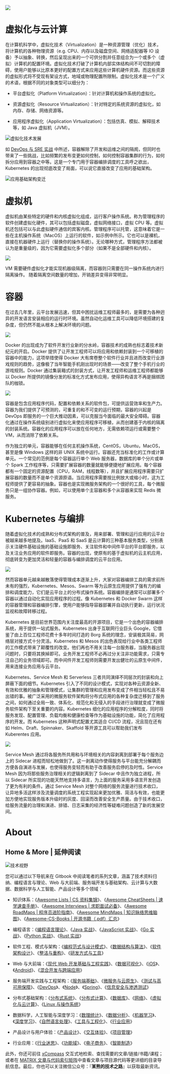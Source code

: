 ![](https://i.postimg.cc/8kvMhcZL/image.png)

# 虚拟化与云计算

在计算机科学中，虚拟化技术（Virtualization）是一种资源管理（优化）技术，将计算机的各种物理资源（e.g. CPU、内存以及磁盘空间、网络适配器等 IO 设备）予以抽象、转换，然后呈现出来的一个可供分割并任意组合为一个或多个（虚拟）计算机的配置环境。虚拟化技术打破了计算机内部实体结构间不可切割的障碍，使用户能够以比原本更好的配置方式来应用这些计算机硬件资源。而这些资源的虚拟形式将不受现有架设方式，地域或物理配置所限制。虚拟化技术是一个广义的术语，根据不同的对象类型可以细分为：

- 平台虚拟化（Platform Virtualization）：针对计算机和操作系统的虚拟化。

- 资源虚拟化（Resource Virtualization）：针对特定的系统资源的虚拟化，如内存、存储、网络资源等。

- 应用程序虚拟化（Application Virtualization）：包括仿真、模拟、解释技术等，如 Java 虚拟机（JVM）。

![虚拟化技术发展](https://s2.ax1x.com/2019/08/31/mx0hXn.jpg)

如 [DevOps 与 SRE 实战](https://ngte-be.gitbook.io/i/devops) 中所述，容器解除了开发和运维之间的隔阂，但同时也带来了一些挑战，比如频繁的发布变更如何控制，如何控制容器集群的行为，如何拆分应用到容器之中等。这是一个专门用于容器编排调度的工具呼之欲出，Kubernetes 的出现彻底改变了局面，可以说它直接改变了应用的基础架构。

![应用基础架构变迁](https://i.postimg.cc/fL83bjCV/image.png)

# 虚拟机

虚拟机由某些特定的硬件和内核虚拟化组成，运行客户操作系统。称为管理程序的软件创建虚拟化硬件，其可以包括虚拟磁盘，虚拟网络接口，虚拟 CPU 等。虚拟机还包括可以与此虚拟硬件通信的宾客内核。管理程序可以托管，这意味着它是一些在主机操作系统（MacOS）上运行的软件，如示例中所示。它也可以是裸机，直接在机器硬件上运行（替换你的操作系统）。无论哪种方式，管理程序方法都被认为是重量级的，因为它需要虚拟化多个部分（如果不是全部硬件和内核）。

![](https://i.postimg.cc/gcxWt8FX/image.png)

VM 需要硬件虚拟化才能实现机器级隔离，而容器则只需要在同一操作系统内进行隔离操作。 随着隔离空间数量的增加，开销差异变得非常明显。

# 容器

在过去几年里，云平台发展迅速，但其中困扰运维工程师最多的，是需要为各种迥异的开发语言安装相应的运行时环境。虽然自动化运维工具可以降低环境搭建的复杂度，但仍然不能从根本上解决环境的问题。

![](https://i.postimg.cc/W41KFcsF/image.png)

Docker 的出现成为了软件开发行业新的分水岭，容器技术的成熟也标志着技术新纪元的开启。Docker 提供了让开发工程师可以将应用和依赖封装到一个可移植的容器中的能力，这项举措使得 Docker 大有席卷整个软件行业并且进而改变行业游戏规则的趋势，这像极了当年智能手机刚出现时的场景——改变了整个手机行业的游戏规则。Docker 通过集装箱式的封装方式，让开发工程师和运维工程师都能够以 Docker 所提供的镜像分发的标准化方式发布应用，使得异构语言不再是捆绑团队的枷锁。

![](https://i.postimg.cc/V6R8yWsn/image.png)

容器是包含应用程序代码，配置和依赖关系的软件包，可提供运营效率和生产力。容器为我们提供了可预测的，可重复的和不可变的运行预期，容器的兴起是 DevOps 即服务的一个巨大推动因素，可以克服当今面临的最大安全障碍。容器化通过在操作系统级别进行虚拟化来使应用程序可移植，从而创建基于内核的隔离的封装系统。容器化的应用程序可以放在任何地方，无需依赖项运行或需要整个 VM，从而消除了依赖关系。

作为独立的单元，容器能够在任何主机操作系统，CentOS，Ubuntu，MacOS，甚至是像 Windows 这样的非 UNIX 系统中运行。容器还充当标准化的工作或计算单元。一个常见的范例是每个容器运行单个 Web 服务器，数据库的单个分片或单个 Spark 工作程序等，只需要扩展容器的数量就能够便捷地扩展应用。每个容器都有一个固定的资源配置（CPU，RAM，线程数等），并且扩展应用程序需要只扩展容器的数量而不是单个资源原语。当应用程序需要按比例放大或缩小时，这为工程师提供了更容易的抽象。容器也是实现微服务架构的一个很好的工具，每个微服务只是一组协作容器。例如，可以使用单个主容器和多个从容器来实现 Redis 微服务。

# Kubernetes 与编排

随着虚拟化技术的成熟和分布式架构的普及，用来部署、管理和运行应用的云平台被越来越多地提及。IaaS、PaaS 和 SaaS 是云计算的三种基本服务类型，分别表示关注硬件基础设施的基础设施即服务、关注软件和中间件平台的平台即服务，以及关注业务应用的软件即服务。容器的出现，使原有的基于虚拟机的云主机应用，彻底转变为更加灵活和轻量的容器与编排调度的云平台应用。

![](https://i.postimg.cc/6qxTzd39/image.png)

然而容器单元越来越散落使得管理成本逐渐上升，大家对容器编排工具的需求前所未有的强烈，Kubernetes、Mesos、Swarm 等为云原生应用提供了强有力的编排和调度能力，它们是云平台上的分布式操作系统。容器编排是通常可以部署多个容器以通过自动化实现应用程序的过程。像 Kubernetes 和 Docker Swarm 这样的容器管理和容器编排引擎，使用户能够指导容器部署并自动执行更新，运行状况监视和故障转移过程。

Kubernetes 是目前世界范围内关注度最高的开源项目，它是一个出色的容器编排系统，用于提供一站式服务。Kubernetes 出身于互联网行业巨头 Google，它借鉴了由上百位工程师花费十多年时间打造的 Borg 系统的理念，安装极其简易，网络层对接方式十分灵活。Kubernetes 和 Mesos 的出色表现给行业中各类工程师的工作模式带来了颠覆性的改变。他们再也不用关注每一台服务器，当服务器出现问题时，只要将其换掉即可。业务开发工程师不必再过分关注非功能需求，只需专注自己的业务领域即可。而中间件开发工程师则需要开发出健壮的云原生中间件，用来连接业务应用与云平台。

Kubernetes、Service Mesh 和 Serverless 三者共同演绎不同层次的封装和向上屏蔽下面的细节。Kubernetes 引入了不同的设计模式，实现对各种云资源全新、有效和优雅的抽象和管理模式，让集群的管理和应用发布变成了件相当轻松且不易出错的事。被广泛采用的微服务软件架构将分布式应用的各种复杂度迁移到了服务之间，如何通过全局一致、体系化、规范化和无侵入的手段进行治理就变成了微服务软件架构下至关重要的内容。Kubernetes 细化的应用程序的分解粒度，同时将服务发现、配置管理、负载均衡和健康检查等作为基础设施的功能，简化了应用程序的开发。而 Kubernetes 这种声明式配置尤其适合 CI/CD 流程，况且现在还有如 Helm、Draft、Spinnaker、Skaffold 等开源工具可以帮助我们发布 Kuberentes 应用。

![](https://i.postimg.cc/J0gGNr9m/image.png)

Service Mesh 通过将各服务所共用和与环境相关的内容剥离到部署于每个服务边上的 Sidecar 进程而轻松地做到了。这一剥离动作使得服务与平台能充分解耦而方便各自演进与发展，也使得服务变轻而有助于改善服务启停的及时性。Service Mesh 因为将那些服务治理相关的逻辑剥离到了 Sidecar 中且作为独立进程，所以 Sidecar 所实现的功能天然地支持多语言，为上面的服务采用多语言开发创造了更为有利的条件。通过 Service Mesh 对整个网络的服务流量进行技术收口，让异地多活这样涉及流量调度的系统工程实现起来更加优雅、简洁与有效，也能更加方便地实现服务版本升级时的灰度、回滚而改善安全生产质量。由于技术收口，给服务流量的治理和演进、排错、日志采集的经济性等疑难问题创造了新的发展空间。

# About

## Home & More | 延伸阅读

![技术视野](https://s2.ax1x.com/2019/09/30/uJWQTx.md.jpg)

您可以通过以下导航来在 Gitbook 中阅读笔者的系列文章，涵盖了技术资料归纳、编程语言与理论、Web 与大前端、服务端开发与基础架构、云计算与大数据、数据科学与人工智能、产品设计等多个领域：

- 知识体系：《[Awesome Lists | CS 资料集锦](https://ngte-al.gitbook.io/i/)》、《[Awesome CheatSheets | 速学速查手册](https://ngte-ac.gitbook.io/i/)》、《[Awesome Interviews | 求职面试必备](https://github.com/wx-chevalier/Awesome-Interviews)》、《[Awesome RoadMaps | 程序员进阶指南](https://github.com/wx-chevalier/Awesome-RoadMaps)》、《[Awesome MindMaps | 知识脉络思维脑图](https://github.com/wx-chevalier/Awesome-MindMaps)》、《[Awesome-CS-Books | 开源书籍（.pdf）汇总](https://github.com/wx-chevalier/Awesome-CS-Books)》

- 编程语言：《[编程语言理论](https://ngte-pl.gitbook.io/i/)》、《[Java 实战](https://ngte-pl.gitbook.io/i/java/java)》、《[JavaScript 实战](https://ngte-pl.gitbook.io/i/javascript/javascript)》、《[Go 实战](https://ngte-pl.gitbook.io/i/go/go)》、《[Python 实战](https://ngte-pl.gitbook.io/i/python/python)》、《[Rust 实战](https://ngte-pl.gitbook.io/i/rust/rust)》

- 软件工程、模式与架构：《[编程范式与设计模式](https://ngte-se.gitbook.io/i/)》、《[数据结构与算法](https://ngte-se.gitbook.io/i/)》、《[软件架构设计](https://ngte-se.gitbook.io/i/)》、《[整洁与重构](https://ngte-se.gitbook.io/i/)》、《[研发方式与工具](https://ngte-se.gitbook.io/i/)》

* Web 与大前端：《[现代 Web 开发基础与工程实践](https://ngte-web.gitbook.io/i/)》、《[数据可视化](https://ngte-fe.gitbook.io/i/)》、《[iOS](https://ngte-fe.gitbook.io/i/)》、《[Android](https://ngte-fe.gitbook.io/i/)》、《[混合开发与跨端应用](https://ngte-fe.gitbook.io/i/)》

* 服务端开发实践与工程架构：《[服务端基础](https://ngte-be.gitbook.io/i/)》、《[微服务与云原生](https://ngte-be.gitbook.io/i/)》、《[测试与高可用保障](https://ngte-be.gitbook.io/i/)》、《[DevOps](https://ngte-be.gitbook.io/i/)》、《[Node](https://ngte-be.gitbook.io/i/)》、《[Spring](https://github.com/wx-chevalier/Spring-Series)》、《[信息安全与渗透测试](https://ngte-be.gitbook.io/i/)》

* 分布式基础架构：《[分布式系统](https://ngte-infras.gitbook.io/i/)》、《[分布式计算](https://ngte-infras.gitbook.io/i/)》、《[数据库](https://github.com/wx-chevalier/Database-Series)》、《[网络](https://ngte-infras.gitbook.io/i/)》、《[虚拟化与云计算](https://github.com/wx-chevalier/Cloud-Series)》、《[Linux 与操作系统](https://github.com/wx-chevalier/Linux-Series)》

* 数据科学，人工智能与深度学习：《[数理统计](https://ngte-aidl.gitbook.io/i/)》、《[数据分析](https://ngte-aidl.gitbook.io/i/)》、《[机器学习](https://ngte-aidl.gitbook.io/i/)》、《[深度学习](https://ngte-aidl.gitbook.io/i/)》、《[自然语言处理](https://ngte-aidl.gitbook.io/i/)》、《[工具与工程化](https://ngte-aidl.gitbook.io/i/)》、《[行业应用](https://ngte-aidl.gitbook.io/i/)》

* 产品设计与用户体验：《[产品设计](https://ngte-pd.gitbook.io/i/)》、《[交互体验](https://ngte-pd.gitbook.io/i/)》、《[项目管理](https://ngte-pd.gitbook.io/i/)》

* 行业应用：《[行业迷思](https://github.com/wx-chevalier/Business-Series)》、《[功能域](https://github.com/wx-chevalier/Business-Series)》、《[电子商务](https://github.com/wx-chevalier/Business-Series)》、《[智能制造](https://github.com/wx-chevalier/Business-Series)》

此外，你还可前往 [xCompass](https://wx-chevalier.github.io/home/#/search) 交互式地检索、查找需要的文章/链接/书籍/课程；或者在 [MATRIX 文章与代码索引矩阵](https://github.com/wx-chevalier/Developer-Zero-To-Mastery)中查看文章与项目源代码等更详细的目录导航信息。最后，你也可以关注微信公众号：『**某熊的技术之路**』以获取最新资讯。
